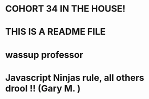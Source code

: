 # COHORT 34 IN THE HOUSE!
# THIS IS A README FILE
# wassup professor

# Javascript Ninjas rule,  all others drool !! (Gary M. )


